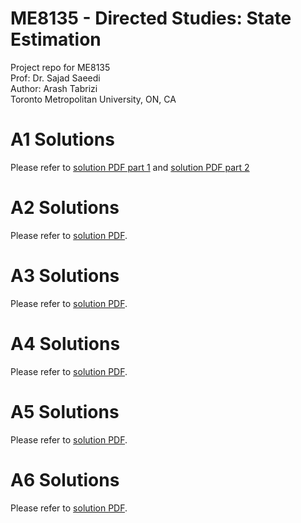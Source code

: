 # ME8135 - Directed Studies: State Estimation
Project repo for ME8135  
Prof: Dr. Sajad Saeedi  
Author: Arash Tabrizi  
Toronto Metropolitan University, ON, CA  
# A1 Solutions  
Please refer to [solution PDF part 1](A1/SolA1_Arash.pdf) and [solution PDF part 2](A1/SolA1_1_Arash.pdf)
# A2 Solutions  
Please refer to [solution PDF](A2/SolA2_Arash.pdf).  
# A3 Solutions  
Please refer to [solution PDF](A3/SolA3_Arash.pdf).  
# A4 Solutions  
Please refer to [solution PDF](A4/SolA4_Arash.pdf).  
# A5 Solutions  
Please refer to [solution PDF](A5/SolA5_Arash.pdf).  
# A6 Solutions  
Please refer to [solution PDF](A6/SolA6_Arash.pdf).  
